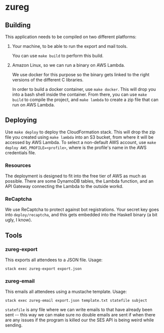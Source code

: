 # zureg

## Building

This application needs to be compiled on two different platforms:

1.  Your machine, to be able to run the export and mail tools.

    You can use `make build` to perform this build.

2.  Amazon Linux, so we can run a binary on AWS Lambda.

    We use docker for this purpose so the binary gets linked to the right
    versions of the different C libraries.

    In order to build a docker container, use `make docker`.  This will drop you
    into a bash shell inside the container.  From there, you can use `make
    build` to compile the project, and `make lambda` to create a zip file that
    can run on AWS Lambda.

## Deploying

Use `make deploy` to deploy the CloudFormation stack.  This will drop the zip
file you created using `make lambda` into an S3 bucket, from where it will be
accessed by AWS Lambda. 
To select a non-default AWS account, use `make deploy AWS_PROFILE=<profile>`, 
where <profile> is the profile's name in the AWS credentials file.

### Resources

The deployment is designed to fit into the free tier of AWS as much as possible.
There are some DynamoDB tables, the Lambda function, and an API Gateway
connecting the Lambda to the outside workd.

### ReCaptcha

We use ReCaptcha to protect against bot registrations.  Your secret key goes
into `deploy/recaptcha`, and this gets embedded into the Haskell binary (a bit
ugly, I know).

## Tools

### zureg-export

This exports all attendees to a JSON file.  Usage:

    stack exec zureg-export export.json

### zureg-email

This emails all attendees using a mustache template.  Usage:

    stack exec zureg-email export.json template.txt statefile subject

`statefile` is any file where we can write emails to that have already been sent
-- this way we can make sure no double emails are sent if when there are any
issues if the program is killed our the SES API is being weird while sending.
